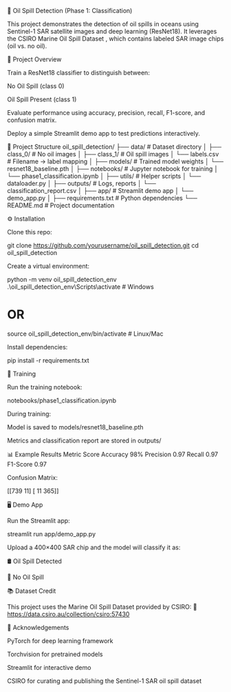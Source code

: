 🌊 Oil Spill Detection (Phase 1: Classification)

This project demonstrates the detection of oil spills in oceans using Sentinel-1 SAR satellite images and deep learning (ResNet18).
It leverages the CSIRO Marine Oil Spill Dataset
, which contains labeled SAR image chips (oil vs. no oil).

🚀 Project Overview

Train a ResNet18 classifier to distinguish between:

No Oil Spill (class 0)

Oil Spill Present (class 1)

Evaluate performance using accuracy, precision, recall, F1-score, and confusion matrix.

Deploy a simple Streamlit demo app to test predictions interactively.

📂 Project Structure
oil_spill_detection/
├── data/                         # Dataset directory
│   ├── class_0/                  # No oil images
│   ├── class_1/                  # Oil spill images
│   └── labels.csv                # Filename → label mapping
│
├── models/                       # Trained model weights
│   └── resnet18_baseline.pth
│
├── notebooks/                    # Jupyter notebook for training
│   └── phase1_classification.ipynb
│
├── utils/                        # Helper scripts
│   └── dataloader.py
│
├── outputs/                      # Logs, reports
│   └── classification_report.csv
│
├── app/                          # Streamlit demo app
│   └── demo_app.py
│
├── requirements.txt              # Python dependencies
└── README.md                     # Project documentation

⚙️ Installation

Clone this repo:

git clone https://github.com/yourusername/oil_spill_detection.git
cd oil_spill_detection


Create a virtual environment:

python -m venv oil_spill_detection_env
.\oil_spill_detection_env\Scripts\activate   # Windows
# OR
source oil_spill_detection_env/bin/activate  # Linux/Mac


Install dependencies:

pip install -r requirements.txt

🧠 Training

Run the training notebook:

notebooks/phase1_classification.ipynb


During training:

Model is saved to models/resnet18_baseline.pth

Metrics and classification report are stored in outputs/

📊 Example Results
Metric	Score
Accuracy	98%
Precision	0.97
Recall	0.97
F1-Score	0.97

Confusion Matrix:

[[739  11]
 [ 11 365]]

🖥️ Demo App

Run the Streamlit app:

streamlit run app/demo_app.py


Upload a 400×400 SAR chip and the model will classify it as:

🛢️ Oil Spill Detected

🌊 No Oil Spill

📚 Dataset Credit

This project uses the Marine Oil Spill Dataset provided by CSIRO:
🔗 https://data.csiro.au/collection/csiro:57430

🙌 Acknowledgements

PyTorch
 for deep learning framework

Torchvision
 for pretrained models

Streamlit
 for interactive demo

CSIRO for curating and publishing the Sentinel-1 SAR oil spill dataset
